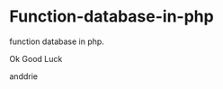 Function-database-in-php
========================

function database in php.



Ok Good Luck


anddrie

